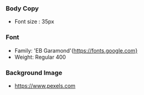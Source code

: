 ### Body Copy

- Font size : 35px

### Font

- Family: 'EB Garamond'{https://fonts.google.com}
- Weight:  Regular 400

### Background Image

- https://www.pexels.com